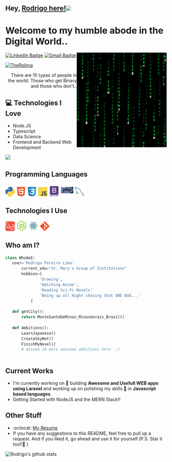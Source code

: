 ## Hey, [Rodrigo here!](https://www.linkedin.com/in/therplima/)<img src="https://media.giphy.com/media/hvRJCLFzcasrR4ia7z/giphy.gif" width="25px">

<h1>Welcome to my humble abode in the Digital World..</h1> 

<img src='https://github.com/TheRplima/TheRplima/blob/main/images/matrix.gif' alt='Awesome Matrix Code' align='right'/>

[![Linkedin Badge](https://img.shields.io/badge/-Rodrigo_Pereira_Lima-blue?style=flat-square&logo=Linkedin&logoColor=white&link=https://www.linkedin.com/in/therplima)](https://www.linkedin.com/in/therplima) [![Gmail Badge](https://img.shields.io/badge/-therplima@gmail.com-c14438?style=flat-square&logo=Gmail&logoColor=white&link=mailto:therplima@gmail.com)](mailto:therplima@gmail.com)
<p align="left"><a href="https://github.com/therplima"><img src="https://komarev.com/ghpvc/?username=TheRplima" alt="TheRplima" /></a></p>

<div style="text-align: right">There are 10 types of people in the world. Those who get Binary and those who don't.. </div>

## :computer: Technologies I Love
* Node.JS
* Typescript
* Data Science
* Frontend and Backend Web Development

<img src="https://github-readme-stats.vercel.app/api/top-langs/?username=TheRplima&layout=compact">

## Programming Languages
<img src='https://github.com/TheRplima/TheRplima/blob/main/images/python2.png' height='30'/>  <img src='https://github.com/TheRplima/TheRplima/blob/main/images/html.svg' width='30'/> <img src='https://github.com/TheRplima/TheRplima/blob/main/images/css.svg' width='30'/> <img src='https://github.com/TheRplima/TheRplima/blob/main/images/js.svg' width='30'/> <img src='https://github.com/TheRplima/TheRplima/blob/main/images/bootstrap.svg' width='33'/> <img src='https://github.com/TheRplima/TheRplima/blob/main/images/php.svg' width='40'/> <img src='https://github.com/TheRplima/TheRplima/blob/main/images/sql.svg' width='30'/> 
 
 ## Technologies I Use
<img src='https://github.com/TheRplima/TheRplima/blob/main/images/laravel.svg' width='30'/> <img src='https://github.com/TheRplima/TheRplima/blob/main/images/nodejs.svg' width='33'/> <img src='https://github.com/TheRplima/TheRplima/blob/main/images/react.svg' width='33'/> <img src='https://github.com/TheRplima/TheRplima/blob/main/images/git.svg' width='30'/>
 
 ## Who am I?
 ```python
 class WhoAmI:
 	user='Rodrigo Pereira Lima'
		current_edu="St. Mary's Group of Institutions"
		hobbies=[
				'Drawing',
				'Watching Anime',
				'Reading Sci-Fi Novels'
				'Being up all Night chasing that ONE BUG...'
			]
	
	def getCity():
		return MonteSantoDeMinas_MinasGerais_Brazil()
	
	def Ambitions():
		LearnJapanese()
		CreateSkyNet()
		FinishMyNovel()
		# Assume 10 more awesome ambitions here  ;)
	
 ```
 
## Current Works
 * I'm currently working on 🔭 building **Awesome and Usefull WEB apps using Laravel** and working up on polishing my skills 🌱 in **Javascript based languages**.
 * Getting Started with NodeJS and the MERN Stack!!
 
## Other Stuff
  - :octocat: [My Resume](https://docs.google.com/document/d/e/2PACX-1vS39-u1Rv3JiXoIi26_Hsk6cQtmJ4YQG6p9T1ZIhxOR2UWKavrft32oe0Ontk2UsMKrPTR9CFsK9Lcb/pub)
  - If you have any suggestions to this README, feel free to pull up a request. And if you liked it, go ahead and use it for yourself.(P.S. Star it too!!:grimacing: )

![Rodrigo's github stats](https://github-readme-stats.vercel.app/api?username=TheRplima&show_icons=true&hide=[%22issues%22])
 
 